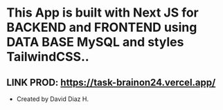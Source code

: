 # This App is built with Next JS for BACKEND and FRONTEND using DATA BASE MySQL and styles TailwindCSS..
## LINK PROD: https://task-brainon24.vercel.app/

* Created by David Diaz H.
